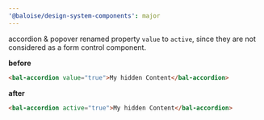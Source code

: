 ```yaml
---
'@baloise/design-system-components': major
---
```


accordion & popover renamed property `value` to `active`, since they are not considered as a form control component.

**before**

```html
<bal-accordion value="true">My hidden Content</bal-accordion>
```

**after**

```html
<bal-accordion active="true">My hidden Content</bal-accordion>
```